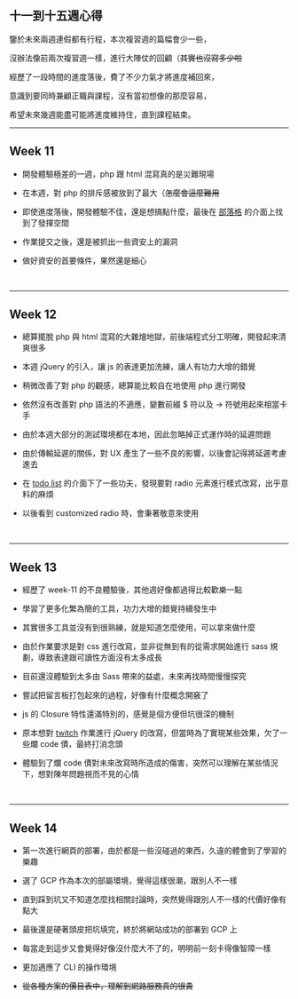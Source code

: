 ## 十一到十五週心得

鑒於未來兩週連假都有行程，本次複習週的篇幅會少一些，

沒辦法像前兩次複習週一樣，進行大陣仗的回顧（~~其實也沒寫多少啦~~

經歷了一段時間的進度落後，費了不少力氣才將進度補回來，

意識到要同時兼顧正職與課程，沒有當初想像的那麼容易，

希望未來幾週能盡可能將進度維持住，直到課程結束。

---

## Week 11

- 開發體驗極差的一週，php 跟 html 混寫真的是災難現場

- 在本週，對 php 的排斥感被放到了最大（~~怎麼會這麼難用~~

- 即使進度落後，開發體驗不佳，還是想搞點什麼，最後在 [部落格](http://mentor-program.co/mtr04group5/woo/week11/hw2/index.php) 的介面上找到了發揮空間

- 作業提交之後，還是被抓出一些資安上的漏洞

- 做好資安的首要條件，果然還是細心

<br>

---

## Week 12

- 總算擺脫 php 與 html 混寫的大雜燴地獄，前後端程式分工明確，開發起來清爽很多

- 本週 jQuery 的引入，讓 js 的表達更加洗練，讓人有功力大增的錯覺 

- 稍微改善了對 php 的觀感，總算能比較自在地使用 php 進行開發

- 依然沒有改善對 php 語法的不適應，變數前綴 $ 符以及 -> 符號用起來相當卡手

- 由於本週大部分的測試環境都在本地，因此忽略掉正式運作時的延遲問題

- 由於傳輸延遲的關係，對 UX 產生了一些不良的影響，以後會記得將延遲考慮進去

- 在 [todo list](http://mentor-program.co/mtr04group5/woo/week12/hw2/index.html) 的介面下了一些功夫，發現要對 radio 元素進行樣式改寫，出乎意料的麻煩

- 以後看到 customized radio 時，會秉著敬意來使用

<br>

---

## Week 13

- 經歷了 week-11  的不良體驗後，其他週好像都過得比較歡樂一點

- 學習了更多化繁為簡的工具，功力大增的錯覺持續發生中

- 其實很多工具並沒有到很熟練，就是知道怎麼使用，可以拿來做什麼

- 由於作業要求是對 css 進行改寫，並非從無到有的從需求開始進行 sass 規劃，導致表達跟可讀性方面沒有太多成長

- 目前還沒體驗到太多由 Sass 帶來的益處，未來再找時間慢慢探究

- 嘗試把留言板打包起來的過程，好像有什麼概念開竅了

- js 的 Closure 特性還滿特別的，感覺是個方便但坑很深的機制

- 原本想對 [twitch](http://mentor-program.co/mtr04group5/woo/week13/hw3/index.html) 作業進行 jQuery 的改寫，但當時為了實現某些效果，欠了一些爛 code 債，最終打消念頭 

- 體驗到了爛 code 債對未來改寫時所造成的傷害，突然可以理解在某些情況下，想對陳年問題視而不見的心情

<br>

---

## Week 14

- 第一次進行網頁的部署，由於都是一些沒碰過的東西，久違的體會到了學習的樂趣

- 選了 GCP 作為本次的部屬環境，覺得這樣很潮，跟別人不一樣

- 直到踩到坑又不知道怎麼找相關討論時，突然覺得跟別人不一樣的代價好像有點大

- 最後還是硬著頭皮把坑填完，終於將網站成功的部署到 GCP 上

- 每當走到這步又會覺得好像沒什麼大不了的，明明前一刻卡得像智障一樣

- 更加適應了 CLI 的操作環境

- ~~從各種方案的價目表中，理解到網路服務真的很貴~~
